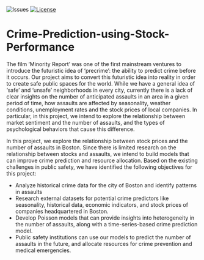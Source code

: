 ![Issues](https://img.shields.io/github/issues/shlok-sethia/Assault-Prediction-from-Stock-Prices)
[![License](https://img.shields.io/github/license/shlok-sethia/Assault-Prediction-from-Stock-Prices)](https://github.com/shlok-sethia/Assault-Prediction-from-Stock-Prices/blob/master/LICENSE)

# Crime-Prediction-using-Stock-Performance

The film ‘Minority Report’ was one of the first mainstream ventures to introduce the futuristic idea of ‘precrime’: the ability to predict crime before it occurs. Our project aims to convert this futuristic idea into reality in order to create safe public spaces for the world. While we have a general idea of ‘safe’ and ‘unsafe’ neighborhoods in every city, currently there is a lack of clear insights on the number of anticipated assaults in an area in a given period of time, how assaults are affected by seasonality, weather conditions, unemployment rates and the stock prices of local companies. In particular, in this project, we intend to explore the relationship between market sentiment and the number of assaults, and the types of psychological behaviors that cause this difference.

In this project, we explore the relationship between stock prices and the number of assaults in Boston. Since there is limited research on the relationship between stocks and assaults, we intend to build models that can improve crime prediction and resource allocation. Based on the existing challenges in public safety, we have identified the following objectives for this project:

- Analyze historical crime data for the city of Boston and identify patterns in assaults
- Research external datasets for potential crime predictors like seasonality, historical data, economic indicators, and stock prices of companies headquartered in Boston. 
- Develop Poisson models that can provide insights into heterogeneity in the number of assaults, along with a time-series-based crime prediction model.
- Public safety institutions can use our models to predict the number of assaults in the future, and allocate resources for crime prevention and medical emergencies.
